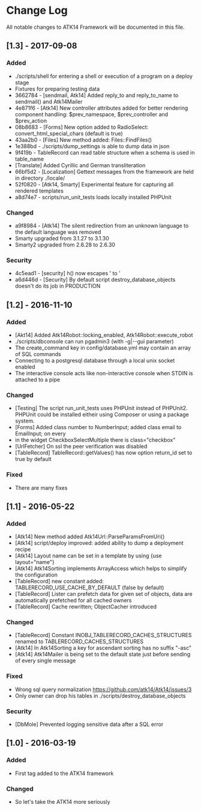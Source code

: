 # Change Log
All notable changes to ATK14 Framework will be documented in this file.

## [1.3] - 2017-09-08

### Added

- ./scripts/shell for entering a shell or execution of a program on a deploy stage
- Fixtures for preparing testing data
- 3662784 - [sendmail, Atk14] Added reply_to and reply_to_name to sendmail() and Atk14Mailer
- 4e871f6 - [Atk14] New controller attributes added for better rendering component handling: $prev_namespace, $prev_controller and $prev_action
- 08b8683 - [Forms] New option added to RadioSelect: convert_html_special_chars (default is true)
- 43aa2b0 - [Files] New method added: Files::FindFiles()
- 1e388bd - ./scripts/dump_settings is able to dump data in json
- 9f419b - TableRecord can read table structure when a schema is used in table_name
- [Translate] Added Cyrillic and German transliteration
- 66bf5d2 - [Localization] Gettext messages from the framework are held in directory ./locale/
- 52f0820 - [Atk14, Smarty] Experimental feature for capturing all rendered templates
- a8d74e7 - scripts/run_unit_tests loads locally installed PHPUnit

### Changed

- a9f8984 - [Atk14] The silent redirection from an unknown language to the default language was removed
- Smarty upgraded from 3.1.27 to 3.1.30
- Smarty2 upgraded from 2.6.28 to 2.6.30

### Security

- 4c5ead1 - [security] h() now escapes ' to &#039;
- a6d446d - [Security] By default script destroy_database_objects doesn't do its job in PRODUCTION

## [1.2] - 2016-11-10

### Added

- [Akt14] Added Atk14Robot::locking_enabled, Atk14Robot::execute_robot
- ./scripts/dbconsole can run pgadmin3 (with -g|--gui parameter)
- The create_command key in config/database.yml may contain an array of SQL commands
- Connecting to a postgresql database through a local unix socket enabled
- The interactive console acts like non-interactive console when STDIN is attached to a pipe

### Changed

- [Testing] The script run_unit_tests uses PHPUnit instead of PHPUnit2. PHPUnit could be installed eitheir using Composer or using a package system.
- [Forms] Added class number to NumberInput; added class email to EmailInput; on every <li> in the widget CheckboxSelectMultiple there is class="checkbox"
- [UrlFetcher] On ssl the peer verification was disabled
- [TableRecord] TableRecord::getValues() has now option return_id set to true by default

### Fixed

- There are many fixes

## [1.1] - 2016-05-22

### Added
- [Atk14] New method added Atk14Url::ParseParamsFromUri()
- [Atk14] script/deploy improved: added ability to dump a deployment recipe
- [Atk14] Layout name can be set in a template by using {use layout="name"}
- [Atk14] Atk14Sorting implements ArrayAccess which helps to simplify the configuration
- [TableRecord] new constant added: TABLERECORD_USE_CACHE_BY_DEFAULT (false by default)
- [TableRecord] Lister can prefetch data for given set of objects, data are automatically prefetched for all cached owners
- [TableRecord] Cache rewritten; ObjectCacher introduced

### Changed
- [TableRecord] Constant INOBJ_TABLERECORD_CACHES_STRUCTURES renamed to TABLERECORD_CACHES_STRUCTURES
- [Atk14] In Atk14Sorting a key for ascendant sorting has no suffix "-asc"
- [Atk14] Atk14Mailer is being set to the default state just before sending of every single message

### Fixed
- Wrong sql query normalization <https://github.com/atk14/Atk14/issues/3>
- Only owner can drop his tables in ./scripts/destroy_database_objects

### Security
- [DbMole] Prevented logging sensitive data after a SQL error

## [1.0] - 2016-03-19

### Added
- First tag added to the ATK14 framework

### Changed
- So let's take the ATK14 more seriously
